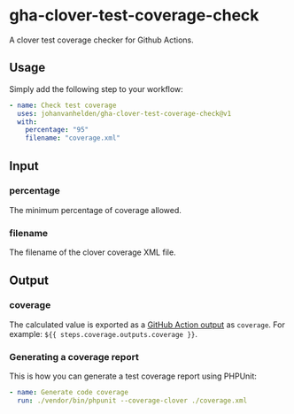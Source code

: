 # gha-clover-test-coverage-check

A clover test coverage checker for Github Actions.

## Usage
Simply add the following step to your workflow:

```yml
- name: Check test coverage
  uses: johanvanhelden/gha-clover-test-coverage-check@v1
  with:
    percentage: "95"
    filename: "coverage.xml"
```

## Input

### percentage
The minimum percentage of coverage allowed.

### filename 
The filename of the clover coverage XML file.

## Output

### coverage
The calculated value is exported as a [GitHub Action output](https://docs.github.com/en/actions/reference/context-and-expression-syntax-for-github-actions#steps-context) as `coverage`. For example: `${{ steps.coverage.outputs.coverage }}`.

### Generating a coverage report
This is how you can generate a test coverage report using PHPUnit:

```yml
- name: Generate code coverage
  run: ./vendor/bin/phpunit --coverage-clover ./coverage.xml
```
